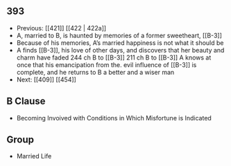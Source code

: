 ## 393
- Previous: [[421]] [[422 | 422a]] 
- A, married to B, is haunted by memories of a former sweetheart, [[B-3]]
- Because of his memories, A’s married happiness is not what it should be
- A finds [[B-3]], his love of other days, and discovers that her beauty and charm have faded 244 ch B to [[B-3]] 211 ch B to [[B-3]] A knows at once that his emancipation from the. evil influence of [[B-3]] is complete, and he returns to B a better and a wiser man
- Next: [[409]] [[454]] 

## B Clause
- Becoming Invoived with Conditions in Which Misfortune is Indicated

## Group
- Married Life

